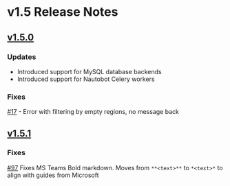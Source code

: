 <!-- markdownlint-disable MD024 -->
# v1.5 Release Notes

## [v1.5.0](https://github.com/nautobot/nautobot-plugin-chatops/releases/tag/v1.5.0)

### Updates

- Introduced support for MySQL database backends
- Introduced support for Nautobot Celery workers

### Fixes

[#17](https://github.com/nautobot/nautobot-plugin-chatops/issues/17) - Error with filtering by empty regions, no message back

## [v1.5.1](https://github.com/nautobot/nautobot-plugin-chatops/releases/tag/v1.5.1)

### Fixes

[#97](https://github.com/nautobot/nautobot-plugin-chatops/pull/97) Fixes MS Teams Bold markdown. Moves from `**<text>**` to `*<text>*` to align with guides from Microsoft
